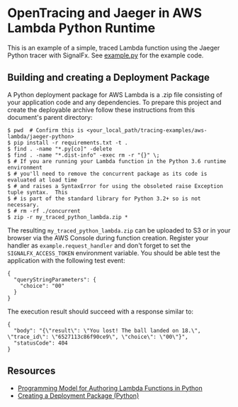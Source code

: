 # OpenTracing and Jaeger in AWS Lambda Python Runtime

This is an example of a simple, traced Lambda function using the Jaeger Python tracer with SignalFx.
See [example.py](./example.py) for the example code.

## Building and creating a Deployment Package

A Python deployment package for AWS Lambda is a .zip file consisting of your application code and any dependencies.
To prepare this project and create the deployable archive follow these instructions from this document's parent
directory:

```
$ pwd  # Confirm this is <your_local_path/tracing-examples/aws-lambda/jaeger-python>
$ pip install -r requirements.txt -t .
$ find . -name "*.py[co]" -delete
$ find . -name "*.dist-info" -exec rm -r "{}" \;
$ # If you are running your Lambda function in the Python 3.6 runtime environment
$ # you'll need to remove the concurrent package as its code is evaluated at load time
$ # and raises a SyntaxError for using the obsoleted raise Exception tuple syntax.  This
$ # is part of the standard library for Python 3.2+ so is not necessary.
$ # rm -rf ./concurrent
$ zip -r my_traced_python_lambda.zip *
```

The resulting `my_traced_python_lambda.zip` can be uploaded to S3 or in your browser via the AWS Console
during function creation. Register your handler as `example.request_handler` and don't forget to set the
`SIGNALFX_ACCESS_TOKEN` environment variable.  You should be able test the application with
the following test event:

```
{
  "queryStringParameters": {
    "choice": "00"
  }
}
```

The execution result should succeed with a response similar to:
```
{
  "body": "{\"result\": \"You lost! The ball landed on 18.\", \"trace_id\": \"6527113c86f90ce9\", \"choice\": \"00\"}",
  "statusCode": 404
}
```

## Resources

- [Programming Model for Authoring Lambda Functions in Python](https://docs.aws.amazon.com/lambda/latest/dg/python-programming-model.html)
- [Creating a Deployment Package (Python)](https://docs.aws.amazon.com/lambda/latest/dg/lambda-python-how-to-create-deployment-package.html)
